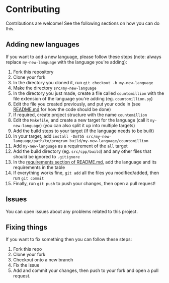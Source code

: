 # Contributing

Contributions are welcome!
See the following sections on how you can do this.

## Adding new languages

If you want to add a new language, please follow these steps (note: always replace `my-new-language` with the language you're adding):
1. Fork this repository
2. Clone your fork
3. In the directory you cloned it, run `git checkout -b my-new-language`
4. Make the directory `src/my-new-language`
5. In the directory you just made, create a file called `countomillion` with the file extension of the language you're adding (eg. `countomillion.py`)
6. Edit the file you created previously, and put your code in (see [README.md](https://github.com/i-can-not-program/countomillion#code) for how the code should be done)
7. If required, create project structure with the name `countomillion`
8. Edit the `Makefile`, and create a new target for the language (call it `my-new-language`) (you can also split it up into multiple targets)
9. Add the build steps to your target (if the language needs to be built)
10. In your target, add `install -Dm755 src/my-new-language/path/to/program build/my-new-language/countomillion`
11. Add `my-new-language` as a requirement of the `all` target
12. Add the build directory (eg. `src/cpp/build`) and any other files that should be ignored to `.gitignore`
12. In the [requirements section of README.md](https://github.com/i-can-not-program/countomillion#requirements), add the language and its requirements in the table
13. If everything works fine, `git add` all the files you modified/added, then run `git commit`
14. Finally, run `git push` to push your changes, then open a pull request!

## Issues

You can open issues about any problems related to this project.

## Fixing things

If you want to fix something then you can follow these steps:
1. Fork this repo
2. Clone your fork
3. Checkout onto a new branch
4. Fix the issue
5. Add and commit your changes, then push to your fork and open a pull request.
